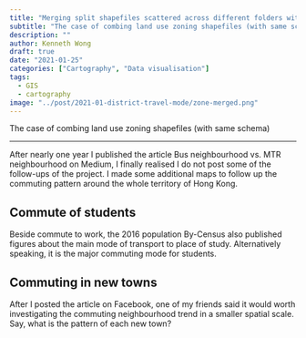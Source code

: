 ```yaml
---
title: "Merging split shapefiles scattered across different folders with arcpy"
subtitle: "The case of combing land use zoning shapefiles (with same schema)"
description: ""
author: Kenneth Wong
draft: true
date: "2021-01-25"
categories: ["Cartography", "Data visualisation"]
tags:
  - GIS
  - cartography
image: "../post/2021-01-district-travel-mode/zone-merged.png"
---
```


The case of combing land use zoning shapefiles (with same schema)

<!--more-->

-----

After nearly one year I published the article Bus neighbourhood vs. MTR neighbourhood on Medium, I
finally realised I do not post some of the follow-ups of the project. I made some additional maps 
to follow up the commuting pattern around the whole territory of Hong Kong.

## Commute of students

Beside commute to work, the 2016 population By-Census also published figures about the main mode of
transport to place of study. Alternatively speaking, it is the major commuting mode for students. 



## Commuting in new towns

After I posted the article on Facebook, one of my friends said it would worth investigating the commuting 
neighbourhood trend in a smaller spatial scale. Say, what is the pattern of each new town? 
